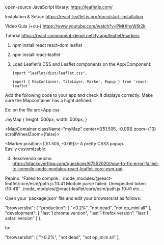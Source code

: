 open-source JavaScript library:
https://leafletjs.com/

Instalation & Setup:
https://react-leaflet.js.org/docs/start-installation

Video Guia (+ou-)
https://www.youtube.com/watch?v=PMtXhxW6t2k

Tutorial
https://react-component-depot.netlify.app/leaflet/markers

1. npm install react react-dom leaflet

2. npm install react-leaflet

3. Load Leaflet's CSS and Leaflet components on the App/Component:

   `import "leaflet/dist/leaflet.css";`

   `import { MapContainer, TileLayer, Marker, Popup } from 'react-leaflet'`

Add the following code to your app and check it displays correctly.
Make sure the Mapcontainer has a hight defined.

Ex: on the file src>App.css

.myMap {
height: 500px;
width: 500px;
}

<MapContainer
className="myMap"
center={[51.505, -0.09]}
zoom={13}
scrollWheelZoom={false}>

<TileLayer
    attribution='&copy; <a href="http://osm.org/copyright">OpenStreetMap</a> contributors'
    url="https://{s}.tile.openstreetmap.org/{z}/{x}/{y}.png"
  />
<Marker position={[51.505, -0.09]}>
<Popup>
A pretty CSS3 popup. <br /> Easily customizable.
</Popup>
</Marker>
</MapContainer>

3. Resolvendo pepino:
   https://stackoverflow.com/questions/67552020/how-to-fix-error-failed-to-compile-node-modules-react-leaflet-core-esm-pat

Pepino:
“Failed to compile : ./node_modules/@react-leaflet/core/esm/path.js 10:41 Module parse failed: Unexpected token (10:41)”
./node_modules/@react-leaflet/core/esm/path.js 10:41
etc...

Open your 'package.json' file and edit your browserslist as follows:

"browserslist": {
"production": [
">0.2%",
"not dead",
"not op_mini all"
],
"development": [
"last 1 chrome version",
"last 1 firefox version",
"last 1 safari version"
]
},

to:

"browserslist": [
">0.2%",
"not dead",
"not op_mini all"
],
